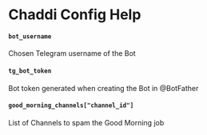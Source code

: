 # Chaddi Config Help

#### `bot_username`  
Chosen Telegram username of the Bot

#### `tg_bot_token`  
Bot token generated when creating the Bot in @BotFather

#### `good_morning_channels["channel_id"]`  
List of Channels to spam the Good Morning job
